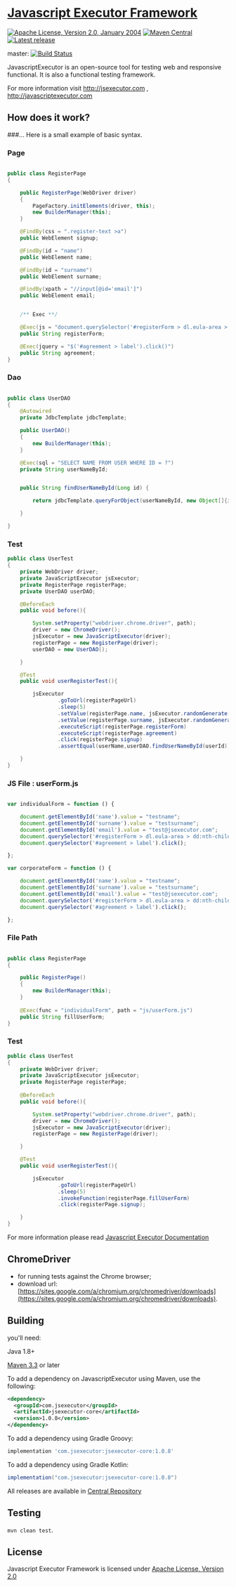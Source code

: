 [Javascript Executor Framework](http://jsexecutor.com)
==============
[![Apache License, Version 2.0, January 2004](https://img.shields.io/badge/License-Apache%202.0-blue.svg)](https://opensource.org/licenses/Apache-2.0)
[![Maven Central](https://img.shields.io/maven-central/v/com.jsexecutor/jsexecutor-core.svg?label=Maven%20Central)](https://search.maven.org/artifact/com.jsexecutor/jsexecutor-core/1.0.8/jar)
[![Latest release](https://img.shields.io/github/release/szcn/jsexecutor.svg)](https://github.com/szcn/jsexecutor/releases/latest)

master: [![Build Status](https://travis-ci.com/szcn/jsexecutor.svg?branch=master)](https://travis-ci.com/szcn/jsexecutor)

JavascriptExecutor is an open-source tool for testing web and responsive functional. It is also a functional testing framework.

For more information visit http://jsexecutor.com , http://javascriptexecutor.com



How does it work?
------------
###...
Here is a small example of basic syntax.

### Page
```java

public class RegisterPage
{

    public RegisterPage(WebDriver driver)
    {
        PageFactory.initElements(driver, this);
        new BuilderManager(this);
    }

    @FindBy(css = ".register-text >a")
    public WebElement signup;

    @FindBy(id = "name")
    public WebElement name;

    @FindBy(id = "surname")
    public WebElement surname;

    @FindBy(xpath = "//input[@id='email']")
    public WebElement email;


    /** Exec **/

    @Exec(js = "document.querySelector('#registerForm > dl.eula-area > dd:nth-child(1) > label').click();")
    public String registerForm;

    @Exec(jquery = "$('#agreement > label').click()")
    public String agreement;
}
```
    
### Dao

```java

public class UserDAO
{
    @Autowired
    private JdbcTemplate jdbcTemplate;

    public UserDAO()
    {
        new BuilderManager(this);
    }

    @Exec(sql = "SELECT NAME FROM USER WHERE ID = ?")
    private String userNameById;


    public String findUserNameById(Long id) {

        return jdbcTemplate.queryForObject(userNameById, new Object[]{id}, String.class);

    }

}
```

### Test

```java
public class UserTest
{
    private WebDriver driver;
    private JavaScriptExecutor jsExecutor;
    private RegisterPage registerPage;
    private UserDAO userDAO;

    @BeforeEach
    public void before(){

        System.setProperty("webdriver.chrome.driver", path);
        driver = new ChromeDriver();
        jsExecutor = new JavaScriptExecutor(driver);
        registerPage = new RegisterPage(driver);
        userDAO = new UserDAO();

    }

    @Test
    public void userRegisterTest(){

        jsExecutor
                .goToUrl(registerPageUrl)
                .sleep(5)
                .setValue(registerPage.name, jsExecutor.randomGenerate(DataType.STRING,5))
                .setValue(registerPage.surname, jsExecutor.randomGenerate(DataType.STRING,5))
                .executeScript(registerPage.registerForm)
                .executeScript(registerPage.agreement)
                .click(registerPage.signup)
                .assertEqual(userName,userDAO.findUserNameById(userId));

    }
}
```

### JS File : userForm.js

```javascript

var individualForm = function () {

    document.getElementById('name').value = "testname";
    document.getElementById('surname').value = "testsurname";
    document.getElementById('email').value = "test@jsexecutor.com";
    document.querySelector('#registerForm > dl.eula-area > dd:nth-child(1) > label').click();
    document.querySelector('#agreement > label').click();

};

var corporateForm = function () {

    document.getElementById('name').value = "testname";
    document.getElementById('surname').value = "testsurname";
    document.getElementById('email').value = "test@jsexecutor.com";
    document.querySelector('#registerForm > dl.eula-area > dd:nth-child(1) > label').click();
    document.querySelector('#agreement > label').click();

};

```
### File Path

```java

public class RegisterPage
{

    public RegisterPage()
    {
        new BuilderManager(this);
    }
    
    @Exec(func = "individualForm", path = "js/userForm.js")
    public String fillUserForm;
}
```

### Test

```java
public class UserTest
{
    private WebDriver driver;
    private JavaScriptExecutor jsExecutor;
    private RegisterPage registerPage;
    
    @BeforeEach
    public void before(){

        System.setProperty("webdriver.chrome.driver", path);
        driver = new ChromeDriver();
        jsExecutor = new JavaScriptExecutor(driver);
        registerPage = new RegisterPage(driver);

    }

    @Test
    public void userRegisterTest(){

        jsExecutor
                .goToUrl(registerPageUrl)
                .sleep(5)
                .invokeFunction(registerPage.fillUserForm)
                .click(registerPage.signup);

    }
}

```

For more information please read [Javascript Executor Documentation](http://jsexecutor.com)

ChromeDriver
-----------
- for running tests against the Chrome browser;
- download url: [https://sites.google.com/a/chromium.org/chromedriver/downloads](https://sites.google.com/a/chromium.org/chromedriver/downloads).

Building 
-----------

you'll need:

Java 1.8+

[Maven 3.3](http://maven.apache.org/download.cgi) or later

To add a dependency on JavascriptExecutor using Maven, use the following:

```xml
<dependency>
  <groupId>com.jsexecutor</groupId>
  <artifactId>jsexecutor-core</artifactId>
  <version>1.0.8</version>
</dependency>
```

To add a dependency using Gradle Groovy:

```gradle
implementation 'com.jsexecutor:jsexecutor-core:1.0.8'
```

To add a dependency using Gradle Kotlin:

```gradle
implementation("com.jsexecutor:jsexecutor-core:1.0.8")
```

All releases are available in
[Central Repository](https://search.maven.org/artifact/com.jsexecutor/jsexecutor-core/1.0.5/jar)



Testing
-----------
```mvn clean test```.


License
------------

Javascript Executor Framework is licensed under [Apache License, Version 2.0](http://www.apache.org/licenses/LICENSE-2.0)
